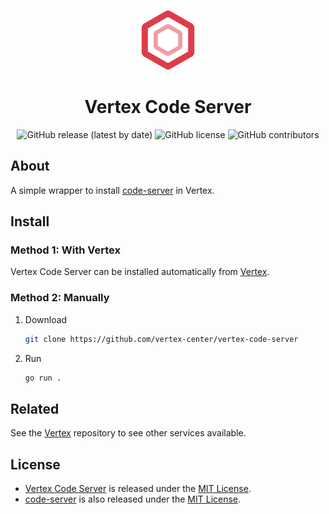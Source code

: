 <p align="center">
    <img height="96" src="https://github.com/vertex-center/vertex-design/raw/main/logos/transparent/vertex_logo_transparent.png" alt="Vertex logo" />
</p>
<h1 align="center">Vertex Code Server</h1>

<p align="center">
<img alt="GitHub release (latest by date)" src="https://img.shields.io/github/v/release/vertex-center/vertex-code-server?color=DE3C4B&labelColor=1E212B&style=for-the-badge">
<img alt="GitHub license" src="https://img.shields.io/github/license/vertex-center/vertex-code-server?color=DE3C4B&labelColor=1E212B&style=for-the-badge">
<img alt="GitHub contributors" src="https://img.shields.io/github/contributors/vertex-center/vertex-code-server?color=DE3C4B&labelColor=1E212B&style=for-the-badge">
</p>

## About

A simple wrapper to install [code-server](https://github.com/coder/code-server) in Vertex.

## Install

### Method 1: With Vertex

Vertex Code Server can be installed automatically from [Vertex](https://github.com/vertex-center/vertex).

### Method 2: Manually

1. Download

    ```bash
    git clone https://github.com/vertex-center/vertex-code-server
    ```

2. Run

    ```bash
    go run .
    ```

## Related

See the [Vertex](https://github.com/vertex-center/vertex) repository to see other services available.

## License

* [Vertex Code Server](https://github.com/vertex-center/vertex-code-server) is released under the [MIT License](./LICENSE.md).
* [code-server](https://github.com/coder/code-server) is also released under the [MIT License](https://github.com/coder/code-server/blob/main/LICENSE).
